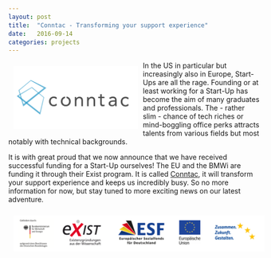 ```yaml
---
layout: post
title:  "Conntac - Transforming your support experience" 
date:   2016-09-14
categories: projects 
---
```


<img src="/img/conntac-logo.png" alt="Conntac logo" align="left" hspace="10" vspace="10" width="250" />
In the US in particular but increasingly also in Europe, Start-Ups are all the
rage. Founding or at least working for a Start-Up has become the aim of many
graduates and professionals. The - rather slim - chance of tech riches or
mind-boggling office perks attracts talents from various fields but most notably
with technical backgrounds.

It is with great proud that we now announce that we have received successful funding for a
Start-Up ourselves! The EU and the BMWi are funding it through their
Exist program. It is called [Conntac], it will transform your support experience
and keeps us incredibly busy. So no more information for now, but stay
tuned to more exciting news on our latest adventure.

<img src="/img/conntac-footer-logos.png" alt="funding banner" align="left" hspace="10" vspace="10"/>

[Conntac]: https://www.conntac.net

